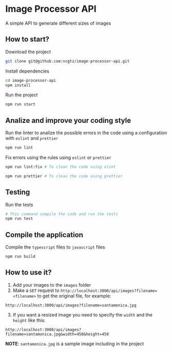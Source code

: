 # Image Processor API
A simple API to generate different sizes of images

## How to start?
Download the project
```bash
git clone git@github.com:vcgtz/image-processor-api.git
```
Install dependencies

```bash
cd image-processor-api
npm install
```
Run the project
```bash
npm run start
```

## Analize and improve your coding style
Run the linter to analize the possible errors in the code using a configuration with `eslint` and `prettier`
```bash
npm run lint
```
Fix errors using the rules using `eslint` or `prettier`
```bash
npm run lint:fix # To clean the code using elint

npm run prettier # To clean the code using prettier
```

## Testing
Run the tests
```bash
# This command compile the code and run the tests
npm run test
```

## Compile the application
Compile the `typescript` files to `javascript` files
```bash
npm run build
```

## How to use it?
1. Add your images to the `images` folder
2. Make a `GET` request to `http://localhost:3000/api/images?filename=<filename>` to get the original file, for example:
```
http://localhost:3000/api/images?filename=santamonica.jpg
```
3. If you want a resized image you need to specify the `width` and the `height` like this:
```
http://localhost:3000/api/images?filename=santamonica.jpg&width=450&height=450
```

**NOTE**: `santamonica.jpg` is a sample image including in the project
